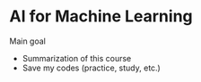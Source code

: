 # AI for Machine Learning

Main goal
- Summarization of this course
- Save my codes (practice, study, etc.)
